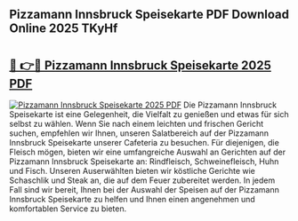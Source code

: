 ## Pizzamann Innsbruck Speisekarte PDF Download Online 2025 TKyHf

# <h2><a href="http://gc90sf.nevu.top/?p=Pizzamann+Innsbruck+Speisekarte">🔗 👉🔴 Pizzamann Innsbruck Speisekarte 2025 PDF</a></h2>

[![Pizzamann Innsbruck Speisekarte 2025 PDF](https://i.imgur.com/dBaPXMq.png)](http://gc90sf.nevu.top/?p=Pizzamann+Innsbruck+Speisekarte)
Die Pizzamann Innsbruck Speisekarte ist eine Gelegenheit, die Vielfalt zu genießen und etwas für sich selbst zu wählen. Wenn Sie nach einem leichten und frischen Gericht suchen, empfehlen wir Ihnen, unseren Salatbereich auf der Pizzamann Innsbruck Speisekarte unserer Cafeteria zu besuchen. Für diejenigen, die Fleisch mögen, bieten wir eine umfangreiche Auswahl an Gerichten auf der Pizzamann Innsbruck Speisekarte an: Rindfleisch, Schweinefleisch, Huhn und Fisch. Unseren Auserwählten bieten wir köstliche Gerichte wie Schaschlik und Steak an, die auf dem Feuer zubereitet werden. In jedem Fall sind wir bereit, Ihnen bei der Auswahl der Speisen auf der Pizzamann Innsbruck Speisekarte zu helfen und Ihnen einen angenehmen und komfortablen Service zu bieten.
